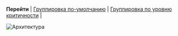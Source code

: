 **Перейти** | [Группировка по-умолчанию](/docs/Romashka.doc.DefaultView) 
| [Группировка по уровню критичности](/docs/Romashka.doc.GroupingByStatusCriticalLevel) |

![Архитектура](@context/GroupingByStatus)


